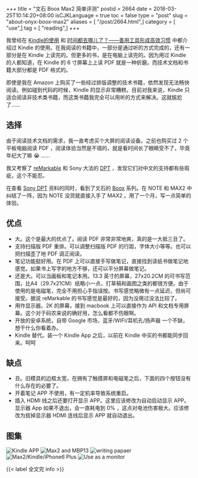 +++
title = "文石 Boox Max2 简单评测"
postid = 2664
date = 2018-03-25T10:14:20+08:00
isCJKLanguage = true
toc = false
type = "post"
slug = "about-onyx-boox-max2"
aliases = [ "/post/2664.html",]
category = [ "use",]
tag = [ "reading",]
+++


我曾经在 [Kindle的使用][2264] 和 [时间都去哪儿了？——善用工具形成高效习惯][2479] 中都介绍过 Kindle 的使用。在我阅读的书籍中，一部分是通过听的方式完成的，还有一部分是在 Kindle 上读完的。但更多的书，是在电脑上读完的。因为用过 Kindle 的人都知道，在 Kindle 的 6 寸屏幕上上读 PDF 就是一种折磨。而技术文档和书籍大部分都是 PDF 格式的。

即使是我在 Amazon 上购买了一些经过排版调整的技术书籍，依然发现无法畅快阅读。例如碰到代码的时候，Kindle 的显示非常糟糕。目前对我来说，Kindle 只适合阅读非技术类书籍，而这类书籍我完全可以用听的方式来解决。这就尴尬了……

## 选择

由于阅读技术文档的需求，我一直考虑买个大屏的阅读设备。之前也购买过 2 个平板电脑阅读 PDF ，阅读体验当然是不错的，就是看时间长了眼睛受不了，毕竟年纪大了嘛 😭 ……

<!--more-->

我又考察了 [reMarkable][remarkable] 和 Sony 大法的 [DPT][sonydpt] ，发现它们对中文的支持都有些瑕疵，这个不能忍。

在查看 [Sony DPT][sonydpt] 资料的同时，看到了文石的 [Boox][booxmax2] 系列。在 NOTE 和 MAX2 中纠结了一阵，因为 NOTE 没货就直接入手了 MAX2 。用了一个月，写一点简单的体验。

## 优点

- 大。这个是最大的优点了。阅读 PDF 非常非常地爽，真的是一大抵三丑了。
- 支持扫描版 PDF 重排。可以调整扫描版 PDF 的行距，字体大小等等。也可以把扫描歪了地 PDF 调正阅读。
- 笔记功能挺好用。在 PDF 上可以直接手写做笔记，直接找到读纸书做笔记地感觉。如果书上写字的地方不够，还可以平分屏幕做笔记。
- 还是大。可以当画板和笔记本用。13.3 英寸的屏幕，27x20.2CM 的可书写范围，比A4（29.7x21CM）纸略小一点，打草稿和画图之类的都很方便。由于使用的是电磁笔，完全不用担心手指误按。书写感觉略微有一点延迟，但尚可接受。据说 reMarkable 的书写感觉是最好的，因为没用过没法比较了。
- 用作显示器。2K 的屏幕，接到 macbook 上可以直接作为 API 和文档专用屏幕。这个对于码农来说的确好用，怎么看都不伤眼啊。
- 开放的安卓系统，自带 Google 市场，蓝牙/WIFI/耳机孔/扬声器 一个不缺，想干什么你看着办。
- Kindle 替代。装一个 Kindle App 之后，以前在 Kindle 中买的书都能同步回来。呵呵

## 缺点

- 丑。旧模具的边框太宽，在拥有了触摸屏和电磁笔之后，下面的四个按钮没有什么存在的必要了。
- 开着笔记 APP 不使用，有一定机率导致系统重启。
- 插入 HDMI 线之后还要打开显示 APP。这里应该修改为自动启动显示 APP。显示器 App 如果不退出，会一直耗电到 0% ，这点对电池伤害极大。应该修改为拔掉显示器 HDMI 连线后显示 APP 就自动退出。

## 图集

![Kindle APP](/uploads/2018/03/boox02.jpg)
![Max2 and MBP13](/uploads/2018/03/boox01.jpg)
![writing papaer](/uploads/2018/03/boox03.jpg)
![Max2/Kindle/iPhone6 Plus](/uploads/2018/03/boox04.jpg)
![Use as a monitor](/uploads/2018/03/boox05.jpg)

{{< label 全文完 info >}}

[booxmax2]: http://boox.com/index.php/zh/2017-10-20-03-56-14/boox-max2
[remarkable]: https://remarkable.com/
[sonydpt]: https://www.sony.com/electronics/digital-paper-notepad
[2264]: https://blog.zengrong.net/post/2264.html
[2479]: https://blog.zengrong.net/post/2479.html